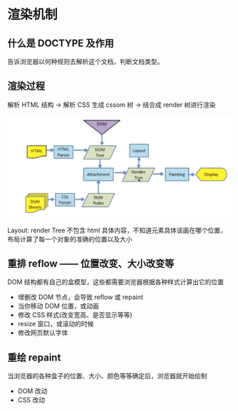 # 渲染机制

## 什么是 DOCTYPE 及作用

告诉浏览器以何种规则去解析这个文档，判断文档类型。

## 渲染过程

解析 HTML 结构 -> 解析 CSS 生成 cssom 树 -> 结合成 render 树进行渲染

![](./images/paint.png)

Layout: render Tree 不包含 html 具体内容，不知道元素具体该画在哪个位置，布局计算了每一个对象的准确的位置以及大小

## 重排 reflow —— 位置改变、大小改变等

DOM 结构都有自己的盒模型，这些都需要浏览器根据各种样式计算出它的位置

- 增删改 DOM 节点，会导致 reflow 或 repaint
- 当你移动 DOM 位置，或动画
- 修改 CSS 样式(改变宽高、是否显示等等)
- resize 窗口，或滚动的时候
- 修改网页默认字体

## 重绘 repaint

当浏览器的各种盒子的位置、大小、颜色等等确定后，浏览器就开始绘制

- DOM 改动
- CSS 改动
